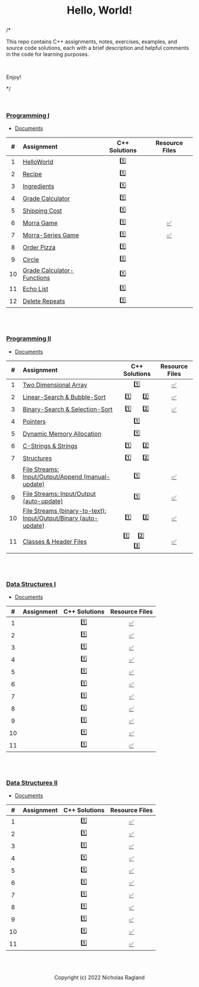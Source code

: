 # <p align="center"> Hello, World! </p>

/*

This repo contains C++ assignments, notes, exercises, examples, and source code solutions, each with a brief description and helpful comments in the code for learning purposes.

<br>

Enjoy! 

*/

<br>

### [Programming I](/programming-I)
* [Documents](programming-I/docs/)

| # | Assignment | C++ Solutions | Resource Files |
|:---:|:---|:---:|:---:|
| 1 | [HelloWorld](programming-I/assignments/01-helloworld/docs/FA_A1_HelloWorld.pdf) | [:one:](./programming-I/assignments/01-helloworld/HelloWorld.cpp) |  |
| 2 | [Recipe](programming-I/assignments/02-recipe/docs/FA_A2_Recipe.pdf) | [:one:](./programming-I/assignments/02-recipe/recipe.cpp) |  | 
| 3 | [Ingredients](programming-I/assignments/03-ingredients/docs/FA_A3_Ingredient.pdf) | [:one:](./programming-I/assignments/03-ingredients/ingredients.cpp) |  | 
| 4 | [Grade Calculator](programming-I/assignments/04-gradeCalc/docs/FA_A4_gradeCalc.pdf) | [:one:](./programming-I/assignments/04-gradeCalc/gradeCalc.cpp) |  | 
| 5 | [Shipping Cost](programming-I/assignments/05-shippingCost/docs/FA_A5_shipping_Cost.pdf) | [:one:](./programming-I/assignments/05-shippingCost/shippingCost.cpp) |  | 
| 6 | [Morra Game](programming-I/assignments/06-morra/docs/FA_A6_Morra.pdf) | [:one:](./programming-I/assignments/06-morra/morra.cpp) |  [:white_check_mark:](./programming-I/assignments/06-morra/result.txt) |
| 7 | [Morra-Series Game](programming-I/assignments/07-morraSeries/docs/FA_A7_MorraSerries.pdf) | [:one:](./programming-I/assignments/07-morraSeries/morraSeries.cpp) | [:white_check_mark:](./programming-I/assignments/07-morraSeries/morraSeriesResults.txt) | 
| 8 | [Order Pizza](programming-I/assignments/08-pizza/docs/FA_A8_Pizza.pdf) | [:one:](./programming-I/assignments/08-pizza/pizza.cpp) |  |
| 9 | [Circle](programming-I/assignments/09-circleArea/docs/FA_A9CircleArea.pdf) | [:one:](./programming-I/assignments/09-circleArea/circleArea.cpp) |  | 
| 10 | [Grade Calculator-Functions](programming-I/assignments/10-gradeCalc2/) | [:one:](./programming-I/assignments/10-gradeCalc2/gradeCalc_2.cpp) |  | 
| 11 | [Echo List](programming-I/assignments/11-echoList/) | [:one:](./programming-I/assignments/11-echoList/echoAList.cpp) |  | 
| 12 | [Delete Repeats](programming-I/assignments/12-deleteRepeats/docs/FA_A12_DeleteRepeats.pdf) | [:one:](./programming-I/assignments/12-deleteRepeats/deleteRepeats.cpp) |  |  
<br>
<br>

### [Programming II](/programming-II)
* [Documents](programming-II/docs/)

| # | Assignment | C++ Solutions | Resource Files |
|:---:|:---|:---:|:---:|
| 1 | [Two Dimensional Array](programming-II/assignments/01-twoDimensionalArray/docs/Assignment_1.pdf) | [:one:](./programming-II/assignments/01-twoDimensionalArray/assignment_1.cpp)| [:white_check_mark:](./programming-II/assignments/01-twoDimensionalArray) |
| 2 | [Linear-Search & Bubble-Sort](programming-II/assignments/02-linearSearch-BubbleSort/docs/Assignment_2.pdf) | [:one:](./programming-II/assignments/02-linearSearch-BubbleSort/assignment_2.1.cpp)  &nbsp;  &nbsp;  &nbsp;  [:two:](./programming-II/assignments/02-linearSearch-BubbleSort/assignment_2.2.cpp) | [:white_check_mark:](./programming-II/assignments/02-linearSearch-BubbleSort) |
| 3 | [Binary-Search & Selection-Sort](programming-II/assignments/03-binarySearch-selectionSort/docs/Assignment_3.pdf) | [:one:](./programming-II/assignments/03-binarySearch-selectionSort/assignment_3.1.cpp)  &nbsp;  &nbsp;  &nbsp;  [:two:](./programming-II/assignments/03-binarySearch-selectionSort/assignment_3.2.cpp) | [:white_check_mark:](./programming-II/assignments/03-binarySearch-selectionSort/StudentNames.txt) |
| 4 | [Pointers](programming-II/assignments/04-pointers/docs/Assignment_4.pdf) | [:one:](./programming-II/assignments/04-pointers/assignment_4.cpp) |  |
| 5 | [Dynamic Memory Allocation](programming-II/assignments/05-dynamicMemoryAllocation/docs/Assignment_5.pdf) | [:one:](./programming-II/assignments/05-dynamicMemoryAllocation/assignment_5.cpp) |  |
| 6 | [C-Strings & Strings](programming-II/assignments/06-cString-string/docs/Assignment_6.pdf) | [:one:](./programming-II/assignments/06-cString-string/assignment_6.1.cpp)  &nbsp;  &nbsp;  &nbsp;  [:two:](./programming-II/assignments/06-cString-string/assignment_6.2.cpp) |  |
| 7 | [Structures](programming-II/assignments/07-structures/docs/Assignment_7.pdf) | [:one:](./programming-II/assignments/07-structures/assignment_7.1.cpp)  &nbsp;  &nbsp;  &nbsp;  [:two:](./programming-II/assignments/07-structures/assignment_7.2.cpp) |  |
| 8 | [File Streams: Input/Output/Append (manual-update)](programming-II/assignments/08-fstream-manualUpdate/docs/Assignment_8.pdf) | [:one:](./programming-II/assignments/08-fstream-manualUpdate/assignment_8.cpp) | [:white_check_mark:](./programming-II/assignments/08-fstream-manualUpdate/Employees.txt) |
| 9 | [File Streams: Input/Output (auto-update)](programming-II/assignments/09-fstream-autoUpdate/docs/Assignment_9.pdf) | [:one:](./programming-II/assignments/09-fstream-autoUpdate/assignment_9.cpp) | [:white_check_mark:](./programming-II/assignments/09-fstream-autoUpdate) |
| 10 | [File Streams (binary-to-text): Input/Output/Binary (auto-update)](programming-II/assignments/10-fstream-autoUpdate-binaryToText/docs/Assignment_10.pdf) | [:one:](./programming-II/assignments/10-fstream-autoUpdate-binaryToText/assignment_10.1.cpp)  &nbsp;  &nbsp;  &nbsp;  [:two:](./programming-II/assignments/10-fstream-autoUpdate-binaryToText/assignment_10.2.cpp) | [:white_check_mark:](./programming-II/assignments/10-fstream-autoUpdate-binaryToText/) |
| 11 | [Classes & Header Files](programming-II/assignments/11-classes-headerFiles/docs/Assignment_11.pdf) | [:one:](./programming-II/assignments/11-classes-headerFiles/SportName.cpp)  &nbsp;  &nbsp;  [:two:](./programming-II/assignments/11-classes-headerFiles/Date.cpp)  &nbsp;  &nbsp;  [:three:](./programming-II/assignments/11-classes-headerFiles/Sport.cpp) | [:white_check_mark:](./programming-II/assignments/11-classes-headerFiles) |

<br>
<br>

### [Data Structures I](/data_structures-I)
* [Documents](data_structures-I/docs/)

| # | Assignment | C++ Solutions | Resource Files |
|:---:|:---|:---:|:---:|
| 1 | [](data_structures-I/assignments/) | [:one:](./data_structures-I/assignments/)| [:white_check_mark:](./data_structures-I/assignments/) |
| 2 | [](data_structures-I/assignments/) | [:one:](./data_structures-I/assignments/)| [:white_check_mark:](./data_structures-I/assignments/) |
| 3 | [](data_structures-I/assignments/) | [:one:](./data_structures-I/assignments/)| [:white_check_mark:](./data_structures-I/assignments/) |
| 4 | [](data_structures-I/assignments/) | [:one:](./data_structures-I/assignments/)| [:white_check_mark:](./data_structures-I/assignments/) |
| 5 | [](data_structures-I/assignments/) | [:one:](./data_structures-I/assignments/)| [:white_check_mark:](./data_structures-I/assignments/) |
| 6 | [](data_structures-I/assignments/) | [:one:](./data_structures-I/assignments/)| [:white_check_mark:](./data_structures-I/assignments/) |
| 7 | [](data_structures-I/assignments/) | [:one:](./data_structures-I/assignments/)| [:white_check_mark:](./data_structures-I/assignments/) |
| 8 | [](data_structures-I/assignments/) | [:one:](./data_structures-I/assignments/)| [:white_check_mark:](./data_structures-I/assignments/) |
| 9 | [](data_structures-I/assignments/) | [:one:](./data_structures-I/assignments/)| [:white_check_mark:](./data_structures-I/assignments/) |
| 10 | [](data_structures-I/assignments/) | [:one:](./data_structures-I/assignments/)| [:white_check_mark:](./data_structures-I/assignments/) |
| 11 | [](data_structures-I/assignments/) | [:one:](./data_structures-I/assignments/)| [:white_check_mark:](./data_structures-I/assignments/) |

<br>
<br>

### [Data Structures II](/data_structures-II)
* [Documents](data_structures-II/docs/)

| # | Assignment | C++ Solutions | Resource Files |
|:---:|:---|:---:|:---:|
| 1 | [](data_structures-II/assignments/) | [:one:](./data_structures-II/assignments/)| [:white_check_mark:](./data_structures-II/assignments/) |
| 2 | [](data_structures-II/assignments/) | [:one:](./data_structures-II/assignments/)| [:white_check_mark:](./data_structures-II/assignments/) |
| 3 | [](data_structures-II/assignments/) | [:one:](./data_structures-II/assignments/)| [:white_check_mark:](./data_structures-II/assignments/) |
| 4 | [](data_structures-II/assignments/) | [:one:](./data_structures-II/assignments/)| [:white_check_mark:](./data_structures-II/assignments/) |
| 5 | [](data_structures-II/assignments/) | [:one:](./data_structures-II/assignments/)| [:white_check_mark:](./data_structures-II/assignments/) |
| 6 | [](data_structures-II/assignments/) | [:one:](./data_structures-II/assignments/)| [:white_check_mark:](./data_structures-II/assignments/) |
| 7 | [](data_structures-II/assignments/) | [:one:](./data_structures-II/assignments/)| [:white_check_mark:](./data_structures-II/assignments/) |
| 8 | [](data_structures-II/assignments/) | [:one:](./data_structures-II/assignments/)| [:white_check_mark:](./data_structures-II/assignments/) |
| 9 | [](data_structures-II/assignments/) | [:one:](./data_structures-II/assignments/)| [:white_check_mark:](./data_structures-II/assignments/) |
| 10 | [](data_structures-II/assignments/) | [:one:](./data_structures-II/assignments/)| [:white_check_mark:](./data_structures-II/assignments/) |
| 11 | [](data_structures-II/assignments/) | [:one:](./data_structures-II/assignments/)| [:white_check_mark:](./data_structures-II/assignments/) |

<br>
<br>
<p align="center"> Copyright (c) 2022 Nicholas Ragland </p>
